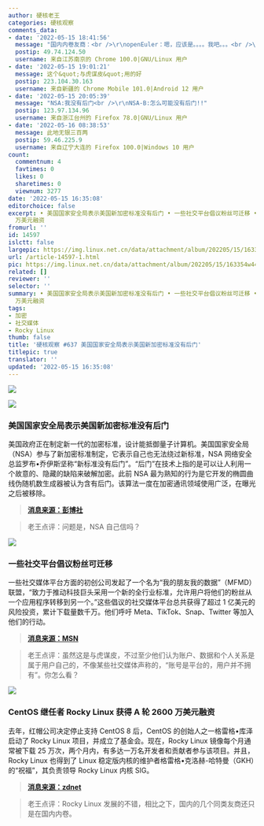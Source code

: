 ```yaml
---
author: 硬核老王
categories: 硬核观察
comments_data:
- date: '2022-05-15 18:41:56'
  message: "国内内卷友商：<br />\r\nopenEuler：嗯，应该是。。。。我吧。。。<br />\r\nCircle Linux：正是在下"
  postip: 49.74.124.50
  username: 来自江苏南京的 Chrome 100.0|GNU/Linux 用户
- date: '2022-05-15 19:01:21'
  message: 这个&quot;与虎谋皮&quot;用的好
  postip: 223.104.30.163
  username: 来自新疆的 Chrome Mobile 101.0|Android 12 用户
- date: '2022-05-15 20:05:39'
  message: "NSA:我没有后门<br />\r\nNSA-B:怎么可能没有后门!!"
  postip: 123.97.134.96
  username: 来自浙江台州的 Firefox 78.0|GNU/Linux 用户
- date: '2022-05-16 08:38:53'
  message: 此地无银三百两
  postip: 59.46.225.9
  username: 来自辽宁大连的 Firefox 100.0|Windows 10 用户
count:
  commentnum: 4
  favtimes: 0
  likes: 0
  sharetimes: 0
  viewnum: 3277
date: '2022-05-15 16:35:08'
editorchoice: false
excerpt: • 美国国家安全局表示美国新加密标准没有后门 • 一些社交平台倡议粉丝可迁移 • CentOS 继任者 Rocky Linux 获得 A 轮 2600
  万美元融资
fromurl: ''
id: 14597
islctt: false
largepic: https://img.linux.net.cn/data/attachment/album/202205/15/163354w4450g5crgp3966g.jpg
url: /article-14597-1.html
pic: https://img.linux.net.cn/data/attachment/album/202205/15/163354w4450g5crgp3966g.jpg.thumb.jpg
related: []
reviewer: ''
selector: ''
summary: • 美国国家安全局表示美国新加密标准没有后门 • 一些社交平台倡议粉丝可迁移 • CentOS 继任者 Rocky Linux 获得 A 轮 2600
  万美元融资
tags:
- 加密
- 社交媒体
- Rocky Linux
thumb: false
title: '硬核观察 #637 美国国家安全局表示美国新加密标准没有后门'
titlepic: true
translator: ''
updated: '2022-05-15 16:35:08'
---
```


![](/data/attachment/album/202205/15/163354w4450g5crgp3966g.jpg)


![](/data/attachment/album/202205/15/163408rzyfbe5zjkjzkueu.jpg)


### 美国国家安全局表示美国新加密标准没有后门


美国政府正在制定新一代的加密标准，设计能抵御量子计算机。美国国家安全局（NSA）参与了新加密标准制定，它表示自己也无法绕过新标准，NSA 网络安全总监罗布•乔伊斯坚称“新标准没有后门”。“后门”在技术上指的是可以让人利用一个故意的、隐藏的缺陷来破解加密。此前 NSA 最为熟知的行为是它开发的椭圆曲线伪随机数生成器被认为含有后门。该算法一度在加密通讯领域使用广泛，在曝光之后被移除。



> 
> **[消息来源：彭博社](https://www.bloomberg.com/news/articles/2022-05-13/nsa-says-no-backdoor-in-new-encryption-scheme-for-us-tech)**
> 
> 
> 



> 
> 老王点评：问题是，NSA 自己信吗？
> 
> 
> 


![](/data/attachment/album/202205/15/163420pb9898m6mz7tzwll.jpg)


### 一些社交平台倡议粉丝可迁移


一些社交媒体平台方面的初创公司发起了一个名为“我的朋友我的数据”（MFMD）联盟，“致力于推动科技巨头采用一个新的全行业标准，允许用户将他们的粉丝从一个应用程序转移到另一个。”这些倡议的社交媒体平台总共获得了超过 1 亿美元的风险投资，累计下载量数千万。他们呼吁 Meta、TikTok、Snap、Twitter 等加入他们的行动。



> 
> **[消息来源：MSN](https://www.msn.com/en-us/news/technology/followers-are-a-valuable-currency-who-should-own-them/ar-AAXfrUU)**
> 
> 
> 



> 
> 老王点评：虽然这是与虎谋皮，不过至少他们认为账户、数据和个人关系是属于用户自己的，不像某些社交媒体声称的，“账号是平台的，用户并不拥有”。你怎么看？
> 
> 
> 


![](/data/attachment/album/202205/15/163433y69qaidzllo5lltq.jpg)


### CentOS 继任者 Rocky Linux 获得 A 轮 2600 万美元融资


去年，红帽公司决定停止支持 CentOS 8 后，CentOS 的创始人之一格雷格•库泽启动了 Rocky Linux 项目，并成立了基金会。现在，Rocky Linux 镜像每个月通常被下载 25 万次，两个月内，有多达一万名开发者和贡献者参与该项目。并且，Rocky Linux 也得到了 Linux 稳定版内核的维护者格雷格•克洛赫-哈特曼（GKH）的“祝福”，其负责领导 Rocky Linux 内核 SIG。



> 
> **[消息来源：zdnet](https://www.zdnet.com/article/rocky-linux-developer-lands-26m-funding-for-enterprise-open-source-push/)**
> 
> 
> 



> 
> 老王点评：Rocky Linux 发展的不错，相比之下，国内的几个同类友商还只是在国内内卷。
> 
> 
>